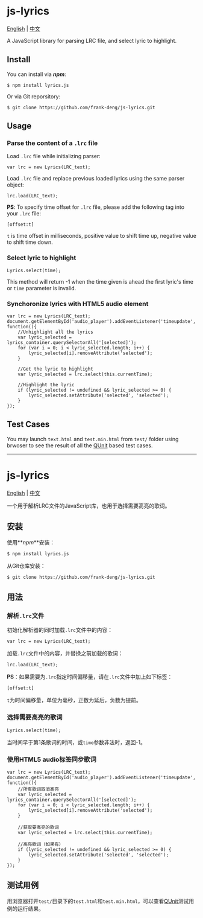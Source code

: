 <a name='english'></a>

js-lyrics
=========

[English](#english) | [中文](#chinese)

A JavaScript library for parsing LRC file, and select lyric to highlight.

Install
-------

You can install via **_npm_**:

	$ npm install lyrics.js

Or via Git reporsitory:

	$ git clone https://github.com/frank-deng/js-lyrics.git


Usage
-----

### Parse the content of a `.lrc` file

Load `.lrc` file while initializing parser:

	var lrc = new Lyrics(LRC_text);

Load `.lrc` file and replace previous loaded lyrics using the same parser object:

	lrc.load(LRC_text);

**PS**: To specify time offset for `.lrc` file, please add the following tag into your `.lrc` file:

	[offset:t]

`t` is time offset in milliseconds, positive value to shift time up, negative value to shift time down.


### Select lyric to highlight 

	Lyrics.select(time);

This method will return -1 when the time given is ahead the first lyric's time or `time` parameter is invalid.


### Synchoronize lyrics with HTML5 audio element

	var lrc = new Lyrics(LRC_text);
	document.getElementById('audio_player').addEventListener('timeupdate', function(){
		//Unhighlight all the lyrics
		var lyric_selected = lyrics_container.querySelectorAll('[selected]');
		for (var i = 0; i < lyric_selected.length; i++) {
			lyric_selected[i].removeAttribute('selected');
		}

		//Get the lyric to highlight
		var lyric_selected = lrc.select(this.currentTime);

		//Highlight the lyric
		if (lyric_selected != undefined && lyric_selected >= 0) {
			lyric_selected.setAttribute('selected', 'selected');
		}
	});


Test Cases
----------

You may launch `text.html` and `test.min.html` from `test/` folder using brwoser to see the result of all the [QUnit](http://qunitjs.com/) based test cases.


---


<a name='chinese'></a>

js-lyrics
=========

[English](#english) | [中文](#chinese)

一个用于解析LRC文件的JavaScript库，也用于选择需要高亮的歌词。

安装
----

使用**_npm_**安装：

	$ npm install lyrics.js

从Git仓库安装：

	$ git clone https://github.com/frank-deng/js-lyrics.git


用法
----

### 解析`.lrc`文件

初始化解析器的同时加载`.lrc`文件中的内容：

	var lrc = new Lyrics(LRC_text);

加载`.lrc`文件中的内容，并替换之前加载的歌词：

	lrc.load(LRC_text);

**PS**：如果需要为`.lrc`指定时间偏移量，请在`.lrc`文件中加上如下标签：

	[offset:t]

`t`为时间偏移量，单位为毫秒，正数为延后，负数为提前。


### 选择需要高亮的歌词

	Lyrics.select(time);

当时间早于第1条歌词的时间，或`time`参数非法时，返回-1。


### 使用HTML5 audio标签同步歌词

	var lrc = new Lyrics(LRC_text);
	document.getElementById('audio_player').addEventListener('timeupdate', function(){
		//所有歌词取消高亮
		var lyric_selected = lyrics_container.querySelectorAll('[selected]');
		for (var i = 0; i < lyric_selected.length; i++) {
			lyric_selected[i].removeAttribute('selected');
		}

		//获取要高亮的歌词
		var lyric_selected = lrc.select(this.currentTime);

		//高亮歌词（如果有）
		if (lyric_selected != undefined && lyric_selected >= 0) {
			lyric_selected.setAttribute('selected', 'selected');
		}
	});


测试用例
--------

用浏览器打开`test/`目录下的`test.html`和`test.min.html`，可以查看[QUnit](http://qunitjs.com/)测试用例的运行结果。

